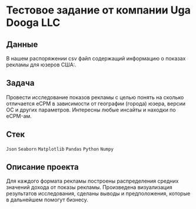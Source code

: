 # Тестовое задание от компании Uga Dooga LLC 


## Данные
В нашем распоряжении csv файл содержащий информацию о показах рекламы для юзеров США:.

## Задача
Провести исследование показов рекламы с целью понять на сколько отличается eCPM в зависимости от географии (города) юзера, версии ОС и других параметров. Интересны любые инсайты и находки по eCPM-ам.

## Стек
`Json` `Seaborn` `Matplotlib` `Pandas` `Python` `Numpy`

## Описание проекта 
Для каждого формата рекламы построены распределения средних значений дохода от показы рекламы. Произведена визуализация результатов исследования, сделаны выводы и предположения, которые в дальнейшем помогут бизнесу.

